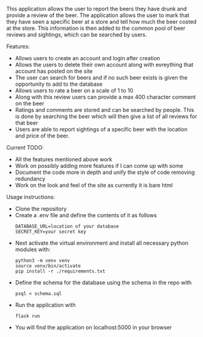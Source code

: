 This application allows the user to report the beers they have drunk and provide a review of the beer. The application allows the user to mark that they have seen a specific beer at a store and tell how much the beer costed at the store. This information is then added to the common pool of beer reviews and sightings, which can be searched by users.

Features:
- Allows users to create an account and login after creation
- Allows the users to delete their own account along with evreything that account has posted on the site
- The user can search for beers and if no such beer exists is given the opportunity to add to the database
- Allows users to rate a beer on a scale of 1 to 10
- Along with this review users can provide a max 400 character comment on the beer
- Ratings and comments are stored and can be searched by people. This is done by searching the beer which will then give a list of all reviews for that beer
- Users are able to report sightings of a specific beer with the location and price of the beer.

Current TODO:
- All the features mentioned above work
- Work on possibly adding more features if I can come up with some
- Document the code more in depth and unify the style of code removing redundancy
- Work on the look and feel of the site as currently it is bare html

Usage instructions:
- Clone the repository
- Create a .env file and define the contents of it as follows
  ```
  DATABASE_URL=location of your database
  SECRET_KEY=your secret key
  ```
- Next activate the virtual environment and install all necessary python modules with:
  ```
  python3 -m venv venv
  source venv/bin/activate
  pip install -r ./requirements.txt
  ```
- Define the schema for the database using the schema in the repo with
  ```
  psql < schema.sql
  ```
- Run the application with
  ```
  flask run
  ```
- You will find the application on localhost:5000 in your browser



